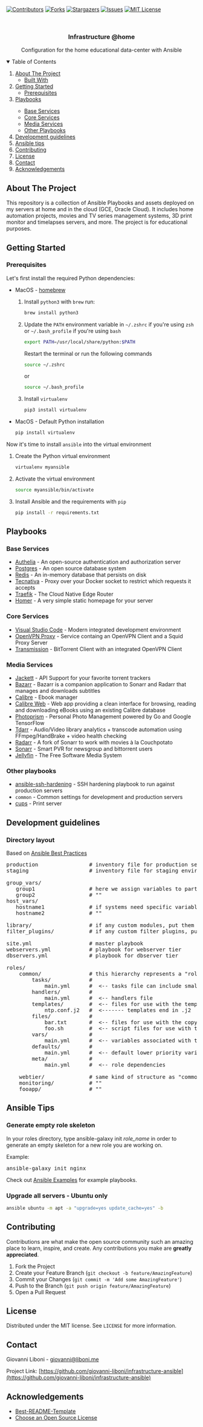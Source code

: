 <!-- PROJECT SHIELDS -->
<!--
*** I'm using markdown "reference style" links for readability.
*** Reference links are enclosed in brackets [ ] instead of parentheses ( ).
*** See the bottom of this document for the declaration of the reference variables
*** for contributors-url, forks-url, etc. This is an optional, concise syntax you may use.
*** https://www.markdownguide.org/basic-syntax/#reference-style-links
-->
[![Contributors][contributors-shield]][contributors-url]
[![Forks][forks-shield]][forks-url]
[![Stargazers][stars-shield]][stars-url]
[![Issues][issues-shield]][issues-url]
[![MIT License][license-shield]][license-url]

<!-- PROJECT LOGO -->
<br />
<p align="center">
  <h3 align="center">Infrastructure @home</h3>
  <p align="center">
    Configuration for the home educational data-center with Ansible
  </p>
</p>



<!-- TABLE OF CONTENTS -->
<details open="open">
  <summary>Table of Contents</summary>
  <ol>
    <li>
      <a href="#about-the-project">About The Project</a>
      <ul>
        <li><a href="#built-with">Built With</a></li>
      </ul>
    </li>
    <li>
      <a href="#getting-started">Getting Started</a>
      <ul>
        <li><a href="#prerequisites">Prerequisites</a></li>
      </ul>
    </li>
    <li><a href="#playbooks">Playbooks</a></li>
    <ul>
        <li><a href="#base-services">Base Services</a></li>
        <li><a href="#core-services">Core Services</a></li>
        <li><a href="#media-services">Media Services</a></li>
        <li><a href="#other-playbooks">Other Playbooks</a></li>
      </ul>
    <li><a href="#development-guidelines">Development guidelines</a></li>
    <li><a href="#ansible-tips">Ansible tips</a></li>
    <li><a href="#contributing">Contributing</a></li>
    <li><a href="#license">License</a></li>
    <li><a href="#contact">Contact</a></li>
    <li><a href="#acknowledgements">Acknowledgements</a></li>
  </ol>
</details>

<!-- ABOUT THE PROJECT -->
## About The Project

This repository is a collection of Ansible Playbooks and assets deployed on my servers at home and in the cloud (GCE, Oracle Cloud). It includes home automation projects, movies and TV series management systems, 3D print monitor and timelapses servers, and more. The project is for educational purposes.

<!-- GETTING STARTED -->
## Getting Started

### Prerequisites

Let's first install the required Python dependencies:

* MacOS - [homebrew](https://brew.sh)
    1. Install `python3` with `brew` run: 
        ```sh
        brew install python3
        ```
    2. Update the `PATH` environment variable in `~/.zshrc` if you're using `zsh` or `~/.bash_profile` if you're using `bash`
        ```sh
        export PATH=/usr/local/share/python:$PATH
        ```
        Restart the terminal or run the following commands
        ```sh
        source ~/.zshrc
        ```
        or
        ```sh
        source ~/.bash_profile
        ```
    4.  Install `virtualenv`
        ```sh
        pip3 install virtualenv
        ```

* MacOS - Default Python installation
    ```sh
    pip install virtualenv
    ```
Now it's time to install `ansible` into the virtual environment

1. Create the Python virtual environment
    ```sh
    virtualenv myansible
    ```
2. Activate the virtual environment
    ```sh
    source myansible/bin/activate
    ```
3. Install Ansible and the requirements with `pip`
    ```sh
    pip install -r requirements.txt
    ```

## Playbooks

### Base Services

- [Authelia](https://github.com/authelia/authelia) - An open-source authentication and authorization server
- [Postgres](https://www.postgresql.org/) - An open source database system
- [Redis](https://redis.io/) - An in-memory database that persists on disk
- [Tecnativa](https://github.com/Tecnativa/) - Proxy over your Docker socket to restrict which requests it accepts
- [Traefik](https://containo.us/traefik/) - The Cloud Native Edge Router
- [Homer](https://github.com/bastienwirtz/homer/) - A very simple static homepage for your server

### Core Services

- [Visual Studio Code](https://code.visualstudio.com/) - Modern integrated development environment
- [OpenVPN Proxy](https://hub.docker.com/r/dceschmidt/openvpn-proxy) - Service containg an OpenVPN Client and a Squid Proxy Server
- [Transmission](https://transmissionbt.com/) - BitTorrent Client with an integrated OpenVPN Client

### Media Services

- [Jackett](https://github.com/Jackett/Jackett/) - API Support for your favorite torrent trackers
- [Bazarr](https://github.com/morpheus65535/bazarr/) - Bazarr is a companion application to Sonarr and Radarr that manages and downloads subtitles
- [Calibre](https://calibre-ebook.com/) - Ebook manager
- [Calibre Web](https://github.com/janeczku/calibre-web) - Web app providing a clean interface for browsing, reading and downloading eBooks using an existing Calibre database
- [Photoprism](https://photoprism.io/) - Personal Photo Management powered by Go and Google TensorFlow
- [Tdarr](https://github.com/HaveAGitGat/Tdarr/) - Audio/Video library analytics + transcode automation using FFmpeg/HandBrake + video health checking
- [Radarr](https://github.com/Radarr/Radarr/) - A fork of Sonarr to work with movies à la Couchpotato
- [Sonarr](https://github.com/Sonarr/Sonarr/) - Smart PVR for newsgroup and bittorrent users
- [Jellyfin](https://github.com/jellyfin/jellyfin/) - The Free Software Media System

### Other playbooks

- [ansible-ssh-hardening](https://github.com/dev-sec/ansible-ssh-hardening) - SSH hardening playbook to run against production servers
- `common` - Common settings for development and production servers
- [cups](http://www.cups.org/) - Print server

## Development guidelines

### Directory layout

Based on [Ansible Best Practices](https://docs.ansible.com/ansible/playbooks_best_practices.html#directory-layout)

<pre>
production                # inventory file for production servers
staging                   # inventory file for staging environment

group_vars/
   group1                 # here we assign variables to particular groups
   group2                 # ""
host_vars/
   hostname1              # if systems need specific variables, put them here
   hostname2              # ""

library/                  # if any custom modules, put them here (optional)
filter_plugins/           # if any custom filter plugins, put them here (optional)

site.yml                  # master playbook
webservers.yml            # playbook for webserver tier
dbservers.yml             # playbook for dbserver tier

roles/
    common/               # this hierarchy represents a "role"
        tasks/            #
            main.yml      #  <-- tasks file can include smaller files if warranted
        handlers/         #
            main.yml      #  <-- handlers file
        templates/        #  <-- files for use with the template resource
            ntp.conf.j2   #  <------- templates end in .j2
        files/            #
            bar.txt       #  <-- files for use with the copy resource
            foo.sh        #  <-- script files for use with the script resource
        vars/             #
            main.yml      #  <-- variables associated with this role
        defaults/         #
            main.yml      #  <-- default lower priority variables for this role
        meta/             #
            main.yml      #  <-- role dependencies

    webtier/              # same kind of structure as "common" was above, done for the webtier role
    monitoring/           # ""
    fooapp/               # ""
</pre>

## Ansible Tips

### Generate empty role skeleton
In your roles directory, type ansible-galaxy init <em>role_name</em> in order to generate an empty skeleton for a new role you are working on.

Example:
<pre>
ansible-galaxy init nginx
</pre>

Check out [Ansible Examples](https://github.com/ansible/ansible-examples) for example playbooks.

### Upgrade all servers - Ubuntu only

```sh
ansible ubuntu -m apt -a "upgrade=yes update_cache=yes" -b
```

<!-- CONTRIBUTING -->
## Contributing

Contributions are what make the open source community such an amazing place to learn, inspire, and create. Any contributions you make are **greatly appreciated**.

1. Fork the Project
2. Create your Feature Branch (`git checkout -b feature/AmazingFeature`)
3. Commit your Changes (`git commit -m 'Add some AmazingFeature'`)
4. Push to the Branch (`git push origin feature/AmazingFeature`)
5. Open a Pull Request

<!-- LICENSE -->
## License

Distributed under the MIT license. See `LICENSE` for more information.

<!-- CONTACT -->
## Contact

Giovanni Liboni - giovanni@liboni.me

Project Link: [https://github.com/giovanni-liboni/infrastructure-ansible](https://github.com/giovanni-liboni/infrastructure-ansible)

<!-- ACKNOWLEDGEMENTS -->
## Acknowledgements
* [Best-README-Template](https://github.com/othneildrew/Best-README-Template/blob/master/README.md)
* [Choose an Open Source License](https://choosealicense.com)


<!-- MARKDOWN LINKS & IMAGES -->
<!-- https://www.markdownguide.org/basic-syntax/#reference-style-links -->
[contributors-shield]: https://img.shields.io/github/contributors/giovanni-liboni/infrastructure-ansible.svg?style=for-the-badge
[contributors-url]: https://github.com/giovanni-liboni/infrastructure-ansible/graphs/contributors
[forks-shield]: https://img.shields.io/github/forks/giovanni-liboni/infrastructure-ansible.svg?style=for-the-badge
[forks-url]: https://github.com/giovanni-liboni/infrastructure-ansible/network/members
[stars-shield]: https://img.shields.io/github/stars/giovanni-liboni/infrastructure-ansible.svg?style=for-the-badge
[stars-url]: https://github.com/giovanni-liboni/infrastructure-ansible/stargazers
[issues-shield]: https://img.shields.io/github/issues/giovanni-liboni/infrastructure-ansible.svg?style=for-the-badge
[issues-url]: https://github.com/giovanni-liboni/infrastructure-ansible/issues
[license-shield]: https://img.shields.io/github/license/giovanni-liboni/infrastructure-ansible.svg?style=for-the-badge
[license-url]: https://github.com/giovanni-liboni/infrastructure-ansible/blob/master/LICENSE
